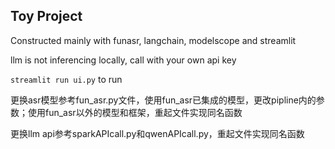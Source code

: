 ## Toy Project

Constructed mainly with funasr, langchain, modelscope and streamlit

llm is not inferencing locally, call with your own api key

`streamlit run ui.py` to run

更换asr模型参考fun_asr.py文件，使用fun_asr已集成的模型，更改pipline内的参数；使用fun_asr以外的模型和框架，重起文件实现同名函数

更换llm api参考sparkAPIcall.py和qwenAPIcall.py，重起文件实现同名函数